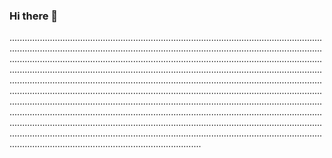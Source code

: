 ### Hi there 👋

....................................................................................................................................................................................................................................................................................................................................................................................................................................................................................................................................................................................................................................................................................................................................................................................................................................................................................................................................................................................................................................................................................................................................................................................................................................................................................................................................................................
